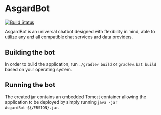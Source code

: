 # AsgardBot #
[![Build Status](https://travis-ci.org/markrzyszkowski/AsgardBot.svg?branch=master)](https://travis-ci.org/markrzyszkowski/AsgardBot)

AsgardBot is an universal chatbot designed with flexibility in mind, able to utilize any and all compatible chat services and data providers.

## Building the bot ##
In order to build the application, run `./gradlew build` or `gradlew.bat build` based on your operating system.

## Running the bot ##
The created jar contains an embedded Tomcat container allowing the application to be deployed by simply running `java -jar AsgardBot-${VERSION}.jar`.
